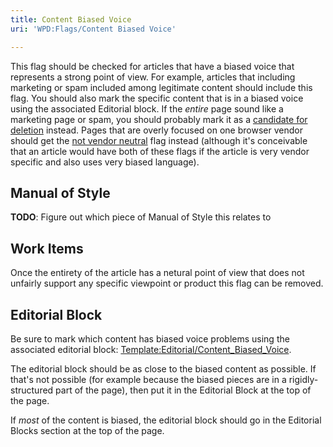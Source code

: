 ```yaml
---
title: Content Biased Voice
uri: 'WPD:Flags/Content Biased Voice'

---
```

This flag should be checked for articles that have a biased voice that represents a strong point of view. For example, articles that including marketing or spam included among legitimate content should include this flag. You should also mark the specific content that is in a biased voice using the associated Editorial block. If the *entire* page sound like a marketing page or spam, you should probably mark it as a [candidate for deletion](/WPD:Flags/Deletion_Candidate) instead. Pages that are overly focused on one browser vendor should get the [not vendor neutral](/WPD:Flags/Content_Not_Neutral) flag instead (although it's conceivable that an article would have both of these flags if the article is very vendor specific and also uses very biased language).

## <span>Manual of Style</span>

**TODO**: Figure out which piece of Manual of Style this relates to

## <span>Work Items</span>

Once the entirety of the article has a netural point of view that does not unfairly support any specific viewpoint or product this flag can be removed.

## <span>Editorial Block</span>

Be sure to mark which content has biased voice problems using the associated editorial block: [Template:Editorial/Content\_Biased\_Voice](/Template:Editorial/Content_Biased_Voice).

The editorial block should be as close to the biased content as possible. If that's not possible (for example because the biased pieces are in a rigidly-structured part of the page), then put it in the Editorial Block at the top of the page.

If *most* of the content is biased, the editorial block should go in the Editorial Blocks section at the top of the page.